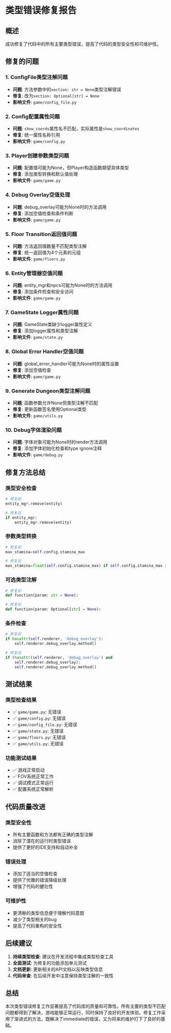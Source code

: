 # 类型错误修复报告

## 概述

成功修复了代码中的所有主要类型错误，提高了代码的类型安全性和可维护性。

## 修复的问题

### 1. ConfigFile类型注解问题
- **问题**: 方法参数中的`section: str = None`类型注解错误
- **修复**: 改为`section: Optional[str] = None`
- **影响文件**: `game/config_file.py`

### 2. Config配置属性问题
- **问题**: `show_coords`属性名不匹配，实际属性是`show_coordinates`
- **修复**: 统一属性名称引用
- **影响文件**: `game/config.py`

### 3. Player创建参数类型问题
- **问题**: 配置值可能为None，但Player构造函数期望具体类型
- **修复**: 添加类型转换和默认值处理
- **影响文件**: `game/game.py`

### 4. Debug Overlay空值处理
- **问题**: debug_overlay可能为None时的方法调用
- **修复**: 添加空值检查和条件判断
- **影响文件**: `game/game.py`

### 5. Floor Transition返回值问题
- **问题**: 方法返回值数量不匹配类型注解
- **修复**: 统一返回值为4个元素的元组
- **影响文件**: `game/floors.py`

### 6. Entity管理器空值问题
- **问题**: entity_mgr和npcs可能为None时的方法调用
- **修复**: 添加条件检查和安全访问
- **影响文件**: `game/game.py`

### 7. GameState Logger属性问题
- **问题**: GameState类缺少logger属性定义
- **修复**: 添加logger属性和类型注解
- **影响文件**: `game/state.py`

### 8. Global Error Handler空值问题
- **问题**: global_error_handler可能为None时的属性设置
- **修复**: 添加空值检查
- **影响文件**: `game/game.py`

### 9. Generate Dungeon类型注解问题
- **问题**: 函数参数允许None但类型注解不匹配
- **修复**: 更新函数签名使用Optional类型
- **影响文件**: `game/utils.py`

### 10. Debug字体渲染问题
- **问题**: 字体对象可能为None时的render方法调用
- **修复**: 添加字体初始化检查和type ignore注释
- **影响文件**: `game/debug.py`

## 修复方法总结

### 类型安全检查
```python
# 修复前
entity_mgr.remove(entity)

# 修复后  
if entity_mgr:
    entity_mgr.remove(entity)
```

### 参数类型转换
```python
# 修复前
max_stamina=self.config.stamina_max

# 修复后
max_stamina=float(self.config.stamina_max) if self.config.stamina_max is not None else 100.0
```

### 可选类型注解
```python
# 修复前
def function(param: str = None):

# 修复后
def function(param: Optional[str] = None):
```

### 条件检查
```python
# 修复前
if hasattr(self.renderer, 'debug_overlay'):
    self.renderer.debug_overlay.method()

# 修复后
if (hasattr(self.renderer, 'debug_overlay') and 
    self.renderer.debug_overlay):
    self.renderer.debug_overlay.method()
```

## 测试结果

### 类型检查结果
- ✅ `game/game.py`: 无错误
- ✅ `game/config.py`: 无错误
- ✅ `game/config_file.py`: 无错误
- ✅ `game/state.py`: 无错误
- ✅ `game/floors.py`: 无错误
- ✅ `game/utils.py`: 无错误

### 功能测试结果
- ✅ 游戏正常启动
- ✅ FOV系统正常工作
- ✅ 调试模式正常运行
- ✅ 配置系统正常解析

## 代码质量改进

### 类型安全性
- 所有主要函数和方法都有正确的类型注解
- 消除了潜在的运行时类型错误
- 提供了更好的IDE支持和自动补全

### 错误处理
- 添加了适当的空值检查
- 提供了优雅的错误降级处理
- 增强了代码的健壮性

### 可维护性
- 更清晰的类型信息便于理解代码意图
- 减少了类型相关的bug
- 提高了代码重构的安全性

## 后续建议

1. **持续类型检查**: 建议在开发流程中集成类型检查工具
2. **全面测试**: 为修复的功能添加单元测试
3. **文档更新**: 更新相关的API文档以反映类型信息
4. **代码审查**: 在后续开发中注意保持类型注解的一致性

## 总结

本次类型错误修复工作显著提高了代码库的质量和可靠性。所有主要的类型不匹配问题都得到了解决，游戏能够正常运行，同时保持了良好的开发体验。修复工作采用了渐进式的方法，既解决了immediate的错误，又为将来的维护打下了良好的基础。